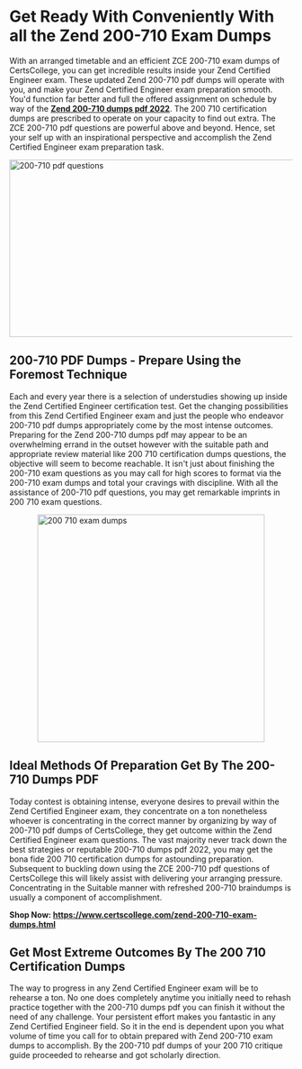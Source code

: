 <h1><strong>Get Ready With Conveniently With all the Zend 200-710 Exam Dumps&nbsp;</strong></h1>
<p><span style="font-weight: 400;">With an arranged timetable and an efficient ZCE 200-710 exam dumps of CertsCollege, you can get incredible results inside your Zend Certified Engineer exam. These updated Zend 200-710 pdf dumps will operate with you, and make your Zend Certified Engineer exam preparation smooth. You'd function far better and full the offered assignment on schedule by way of the <strong><a href="https://www.certscollege.com/zend-200-710-exam-dumps.html">Zend 200-710 dumps pdf 2022</a></strong>. The 200 710 certification dumps are prescribed to operate on your capacity to find out extra. The ZCE 200-710 pdf questions are powerful above and beyond. Hence, set your self up with an inspirational perspective and accomplish the Zend Certified Engineer exam preparation task.&nbsp;</span></p>
<p><span style="font-weight: 400;"><img style="display: block; margin-left: auto; margin-right: auto;" src="https://i.ibb.co/CPDK3ps/Yellow-and-Blue-Initiative-Blog-Banner.png" alt="200-710 pdf questions" width="559" height="315" /></span></p>
<h2><strong>200-710 PDF Dumps - Prepare Using the Foremost Technique</strong></h2>
<p><span style="font-weight: 400;">Each and every year there is a selection of understudies showing up inside the Zend Certified Engineer certification test. Get the changing possibilities from this Zend Certified Engineer exam and just the people who endeavor 200-710 pdf dumps appropriately come by the most intense outcomes. Preparing for the Zend 200-710 dumps pdf may appear to be an overwhelming errand in the outset however with the suitable path and appropriate review material like 200 710 certification dumps questions, the objective will seem to become reachable. It isn't just about finishing the 200-710 exam questions as you may call for high scores to format via the 200-710 exam dumps and total your cravings with discipline. With all the assistance of 200-710 pdf questions, you may get remarkable imprints in 200 710 exam questions.</span></p>
<p><span style="font-weight: 400;"><a href="https://tinyurl.com/y3r26na9"><img style="display: block; margin-left: auto; margin-right: auto;" src="https://i.ibb.co/9tMrhdY/Teacher-Appreciation-Invitation.png" alt="200 710 exam dumps " width="404" height="404" /></a></span></p>
<h2><strong>Ideal Methods Of Preparation Get By The 200-710 Dumps PDF</strong></h2>
<p><span style="font-weight: 400;">Today contest is obtaining intense, everyone desires to prevail within the Zend Certified Engineer exam, they concentrate on a ton nonetheless whoever is concentrating in the correct manner by organizing by way of 200-710 pdf dumps of CertsCollege, they get outcome within the Zend Certified Engineer exam questions. The vast majority never track down the best strategies or reputable 200-710 dumps pdf 2022, you may get the bona fide 200 710 certification dumps for astounding preparation. Subsequent to buckling down using the ZCE 200-710 pdf questions of CertsCollege this will likely assist with delivering your arranging pressure. Concentrating in the Suitable manner with refreshed 200-710 braindumps is usually a component of accomplishment.</span></p>
<p><span style="font-weight: 400;"><strong>Shop Now: <a href="https://www.certscollege.com/zend-200-710-exam-dumps.html">https://www.certscollege.com/zend-200-710-exam-dumps.html</a></strong></span></p>
<h2><strong>Get Most Extreme Outcomes By The 200 710 Certification Dumps</strong></h2>
<p><span style="font-weight: 400;">The way to progress in any Zend Certified Engineer exam will be to rehearse a ton. No one does completely anytime you initially need to rehash practice together with the 200-710 dumps pdf you can finish it without the need of any challenge. Your persistent effort makes you fantastic in any Zend Certified Engineer field. So it in the end is dependent upon you what volume of time you call for to obtain prepared with Zend 200-710 exam dumps to accomplish. By the 200-710 pdf dumps of your 200 710 critique guide proceeded to rehearse and got scholarly direction.</span></p>
